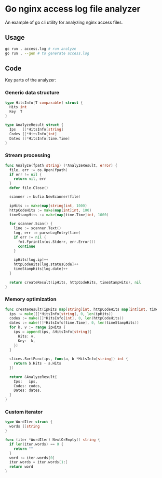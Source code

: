 # Go nginx access log file analyzer

An example of go cli utility for analyzing nginx access files.

## Usage

```bash
go run . access.log # run analyze
go run . --gen # to generate access.log
```

## Code

Key parts of the analyzer:

### Generic data structure
```go
type HitsInfo[T comparable] struct {
  Hits int
  Key  T
}

type AnalyzeResult struct {
  Ips   []*HitsInfo[string]
  Codes []*HitsInfo[int]
  Dates []*HitsInfo[time.Time]
}
```

### Stream processing
```go
func Analyze(fpath string) (*AnalyzeResult, error) {
  file, err := os.Open(fpath)
  if err != nil {
    return nil, err
  }
  defer file.Close()

  scanner := bufio.NewScanner(file)
  
  ipHits := make(map[string]int, 1000)
  httpCodeHits := make(map[int]int, 100)
  timeStampHits := make(map[time.Time]int, 1000)
  
  for scanner.Scan() {
    line := scanner.Text()
    log, err := parseLogEntry(line)
    if err != nil {
      fmt.Fprintln(os.Stderr, err.Error())
      continue
    }
    
    ipHits[log.ip]++
    httpCodeHits[log.statusCode]++
    timeStampHits[log.date]++
  }
  
  return createResult(ipHits, httpCodeHits, timeStampHits), nil
}
```

### Memory optimization
```go
func createResult(ipHits map[string]int, httpCodeHits map[int]int, timeStampHits map[time.Time]int) *AnalyzeResult {
  ips := make([]*HitsInfo[string], 0, len(ipHits))
  codes := make([]*HitsInfo[int], 0, len(httpCodeHits))
  dates := make([]*HitsInfo[time.Time], 0, len(timeStampHits))
  for k, v := range ipHits {
    ips = append(ips, &HitsInfo[string]{
      Hits: v,
      Key:  k,
    })
  }
  
  slices.SortFunc(ips, func(a, b *HitsInfo[string]) int {
    return b.Hits - a.Hits
  })
  
  return &AnalyzeResult{
    Ips:   ips,
    Codes: codes,
    Dates: dates,
  }
}
```

### Custom iterator
```go
type WordIter struct {
  words []string
}

func (iter *WordIter) NextOrEmpty() string {
  if len(iter.words) == 0 {
    return ""
  }
  word := iter.words[0]
  iter.words = iter.words[1:]
  return word
}
```

